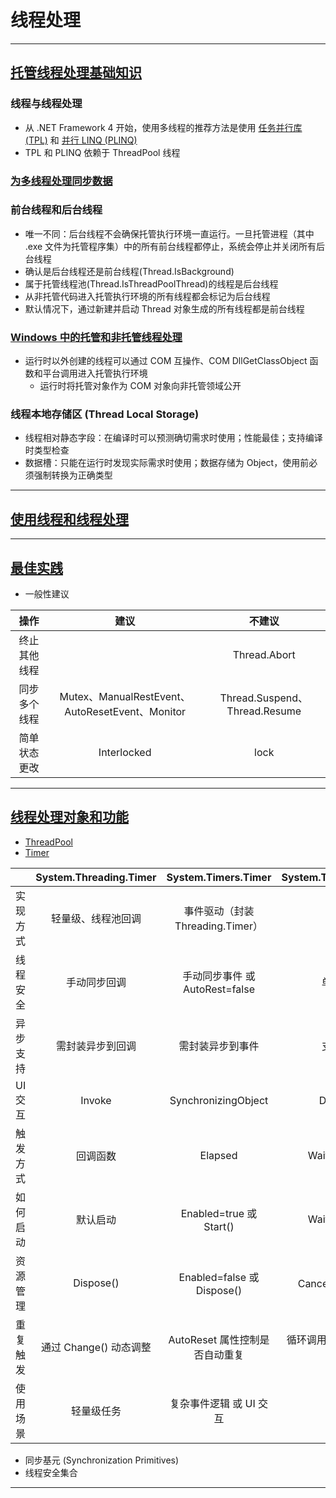 # 线程处理

---
## [托管线程处理基础知识](https://learn.microsoft.com/zh-cn/dotnet/standard/threading/threads-and-threading)
### 线程与线程处理
- 从 .NET Framework 4 开始，使用多线程的推荐方法是使用
    [任务并行库 (TPL)](../ParallelProgramming/TaskParallelLibrary/TaskParallelLibrary.md)
    和
    [并行 LINQ (PLINQ)](../../Guide/LINQ/LINQ.md#并行-linq--plinq-)
- TPL 和 PLINQ 依赖于 ThreadPool 线程
### [为多线程处理同步数据](ManagedThreadingBasics/SynchronizeDataForMultithreading.cs)
### 前台线程和后台线程
- 唯一不同：后台线程不会确保托管执行环境一直运行。一旦托管进程（其中 .exe 文件为托管程序集）中的所有前台线程都停止，系统会停止并关闭所有后台线程
- 确认是后台线程还是前台线程(Thread.IsBackground)
- 属于托管线程池(Thread.IsThreadPoolThread)的线程是后台线程
- 从非托管代码进入托管执行环境的所有线程都会标记为后台线程
- 默认情况下，通过新建并启动 Thread 对象生成的所有线程都是前台线程
### [Windows 中的托管和非托管线程处理](https://learn.microsoft.com/zh-cn/dotnet/standard/threading/managed-and-unmanaged-threading-in-windows)
- 运行时以外创建的线程可以通过 COM 互操作、COM DllGetClassObject 函数和平台调用进入托管执行环境
    - 运行时将托管对象作为 COM 对象向非托管领域公开
### 线程本地存储区 (Thread Local Storage)
- 线程相对静态字段：在编译时可以预测确切需求时使用；性能最佳；支持编译时类型检查
- 数据槽：只能在运行时发现实际需求时使用；数据存储为 Object，使用前必须强制转换为正确类型
---
## [使用线程和线程处理](UsingThreadsAndThreading.cs)

---
## [最佳实践](ManagedThreadingBestPractices.cs)
- 一般性建议

|   操作   |                      建议                      |             不建议              |
|:------:|:--------------------------------------------:|:----------------------------:|
| 终止其他线程 |                                              |         Thread.Abort         |
| 同步多个线程 | Mutex、ManualRestEvent、AutoResetEvent、Monitor | Thread.Suspend、Thread.Resume |
| 简单状态更改 |                 Interlocked                  |             lock             |
---
## [线程处理对象和功能](ThreadingObjectsAndFeatures)
- [ThreadPool](../../API/System/Threading/ThreadPoolTests.cs)
- [Timer](ThreadingObjectsAndFeatures/Timers.cs)

|       | System.Threading.Timer |    System.Timers.Timer    | System.Threading.PeriodicTimer |
|:-----:|:----------------------:|:-------------------------:|:------------------------------:|
| 实现方式  |       轻量级、线程池回调        | 事件驱动（封装 Threading.Timer）  |             异步顺序执行             |
| 线程安全  |         手动同步回调         |  手动同步事件 或 AutoRest=false  |            单线程、无需同步            |
| 异步支持  |        需封装异步到回调        |         需封装异步到事件          |         支持 async/await         |
| UI 交互 |         Invoke         |    SynchronizingObject    |       Dispatcher.Invoke        |
| 触发方式  |          回调函数          |          Elapsed          |      WaitForNextTickAsync      |
| 如何启动  |          默认启动          |  Enabled=true 或 Start()   |      WaitForNextTickAsync      |
| 资源管理  |       Dispose()        | Enabled=false 或 Dispose() |   CancellationToken 或 using    |
| 重复触发  |    通过 Change() 动态调整    |   AutoReset 属性控制是否自动重复    | 循环调用 WaitForNextTickAsync 实现重复 |
| 使用场景  |         轻量级任务          |      复杂事件逻辑 或 UI 交互       |            异步高并发轮询             |
- 同步基元 (Synchronization Primitives)
- 线程安全集合
---
